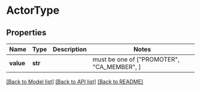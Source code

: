 # ActorType


## Properties
Name | Type | Description | Notes
------------ | ------------- | ------------- | -------------
**value** | **str** |  |  must be one of ["PROMOTER", "CA_MEMBER", ]

[[Back to Model list]](../README.md#documentation-for-models) [[Back to API list]](../README.md#documentation-for-api-endpoints) [[Back to README]](../README.md)


